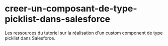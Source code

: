 creer-un-composant-de-type-picklist-dans-salesforce
===================================================

Les ressources du tutoriel sur la réalisation d'un custom component de type picklist dans Salesforce.
